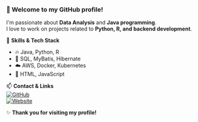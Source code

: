 ### 👋 Welcome to my GitHub profile!

I'm passionate about **Data Analysis** and **Java programming**.  
I love to work on projects related to **Python, R, and backend development**.

🌱 **Skills & Tech Stack**  
- 🔥 Java, Python, R  
- 💾 SQL, MyBatis, Hibernate  
- ☁️ AWS, Docker, Kubernetes  
- 🎨 HTML, JavaScript  

📫 **Contact & Links**  
[![GitHub](https://img.shields.io/badge/GitHub-pykwon-blue?logo=github)](https://github.com/pykwon)  
[![Website](https://img.shields.io/badge/Website-Visit-green?logo=google-chrome)](http://cafe.daum.net/flowlife)

✨ **Thank you for visiting my profile!**

